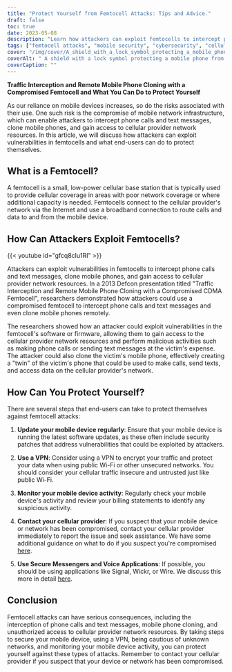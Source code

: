 ```yaml
---
title: "Protect Yourself from Femtocell Attacks: Tips and Advice."
draft: false
toc: true
date: 2023-05-08
description: "Learn how attackers can exploit femtocells to intercept phone calls and texts and what you can do to protect yourself against such attacks."
tags: ["femtocell attacks", "mobile security", "cybersecurity", "cellular networks", "VPN", "phone cloning", "data privacy", "internet security", "mobile devices", "cellular providers", "network security", "wireless security", "mobile phone security", "vulnerabilities", "cyber attacks", "security patches", "data encryption", "cybercrime", "security tips", "secure messaging"]
cover: "/img/cover/A_shield_with_a_lock_symbol_protecting_a_mobile_phone.png"
coverAlt: " A shield with a lock symbol protecting a mobile phone from a hacker's hand trying to access it."
coverCaption: ""
---
```


**Traffic Interception and Remote Mobile Phone Cloning with a Compromised Femtocell and What You Can Do to Protect Yourself**

As our reliance on mobile devices increases, so do the risks associated with their use. One such risk is the compromise of mobile network infrastructure, which can enable attackers to intercept phone calls and text messages, clone mobile phones, and gain access to cellular provider network resources. In this article, we will discuss how attackers can exploit vulnerabilities in femtocells and what end-users can do to protect themselves.

## What is a Femtocell?

A femtocell is a small, low-power cellular base station that is typically used to provide cellular coverage in areas with poor network coverage or where additional capacity is needed. Femtocells connect to the cellular provider's network via the Internet and use a broadband connection to route calls and data to and from the mobile device.

## How Can Attackers Exploit Femtocells?

{{< youtube id="gfcq8clu1RI" >}}

Attackers can exploit vulnerabilities in femtocells to intercept phone calls and text messages, clone mobile phones, and gain access to cellular provider network resources. In a 2013 Defcon presentation titled "Traffic Interception and Remote Mobile Phone Cloning with a Compromised CDMA Femtocell", researchers demonstrated how attackers could use a compromised femtocell to intercept phone calls and text messages and even clone mobile phones remotely.

The researchers showed how an attacker could exploit vulnerabilities in the femtocell's software or firmware, allowing them to gain access to the cellular provider network resources and perform malicious activities such as making phone calls or sending text messages at the victim's expense. The attacker could also clone the victim's mobile phone, effectively creating a "twin" of the victim's phone that could be used to make calls, send texts, and access data on the cellular provider's network.

## How Can You Protect Yourself?

There are several steps that end-users can take to protect themselves against femtocell attacks:

1. **Update your mobile device regularly**: Ensure that your mobile device is running the latest software updates, as these often include security patches that address vulnerabilities that could be exploited by attackers.
   
2. **Use a VPN**: Consider using a VPN to encrypt your traffic and protect your data when using public Wi-Fi or other unsecured networks. You should consider your cellular traffic insecure and untrusted just like public Wi-Fi.

3. **Monitor your mobile device activity**: Regularly check your mobile device's activity and review your billing statements to identify any suspicious activity.

4. **Contact your cellular provider**: If you suspect that your mobile device or network has been compromised, contact your cellular provider immediately to report the issue and seek assistance. We have some additional guidance on what to do if you suspect you're compromised [here](https://simeononsecurity.ch/articles/what-to-do-if-you-suspect-your-computer-phone-or-email-is-compromised/).

5. **Use Secure Messengers and Voice Applications**: If possible, you should be using applications like Signal, Wickr, or Wire. We discuss this more in detail [here](https://simeononsecurity.ch/recommendations/messengers/).

## Conclusion

Femtocell attacks can have serious consequences, including the interception of phone calls and text messages, mobile phone cloning, and unauthorized access to cellular provider network resources. By taking steps to secure your mobile device, using a VPN, being cautious of unknown networks, and monitoring your mobile device activity, you can protect yourself against these types of attacks. Remember to contact your cellular provider if you suspect that your device or network has been compromised.
